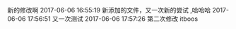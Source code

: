 新的修改啊
2017-06-06 16:55:19
新添加的文件，又一次新的尝试 ,哈哈哈
2017-06-06 17:56:51 又一次测试
2017-06-06 17:57:26 第二次修改
itboos